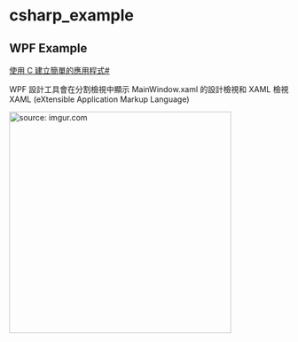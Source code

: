 # csharp_example

## WPF Example

[使用 C 建立簡單的應用程式#][1]


WPF 設計工具會在分割檢視中顯示 MainWindow.xaml 的設計檢視和 XAML 檢視
XAML (eXtensible Application Markup Language)

<a href="https://imgur.com/WLmh3Rl"><img src="https://i.imgur.com/WLmh3Rl.png" title="source: imgur.com" width="400px" /></a>


[1]:https://docs.microsoft.com/zh-tw/visualstudio/get-started/csharp/tutorial-wpf?view=vs-2022